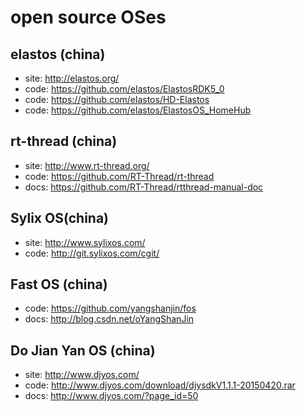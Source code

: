 # open source OSes

## elastos (china)

 - site: http://elastos.org/
 - code: https://github.com/elastos/ElastosRDK5_0 
 - code: https://github.com/elastos/HD-Elastos
 - code: https://github.com/elastos/ElastosOS_HomeHub

## rt-thread (china)

 - site: http://www.rt-thread.org/
 - code: https://github.com/RT-Thread/rt-thread
 - docs: https://github.com/RT-Thread/rtthread-manual-doc
  
## Sylix OS(china)

 - site: http://www.sylixos.com/
 - code: http://git.sylixos.com/cgit/
 
## Fast OS (china)

 - code: https://github.com/yangshanjin/fos
 - docs: http://blog.csdn.net/oYangShanJin
 
## Do Jian Yan OS (china)

 - site: http://www.djyos.com/
 - code: http://www.djyos.com/download/djysdkV1.1.1-20150420.rar
 - docs: http://www.djyos.com/?page_id=50
